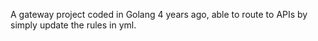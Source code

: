 A gateway project coded in Golang 4 years ago, able to route to APIs by simply update the rules in yml.